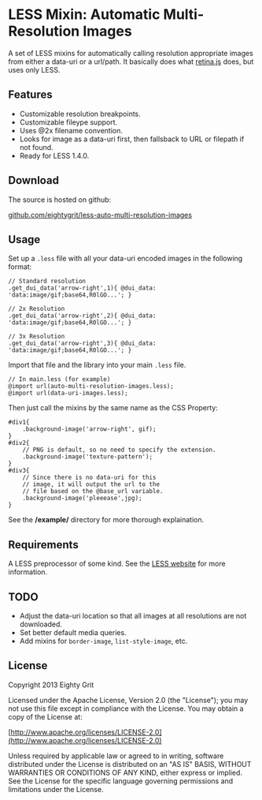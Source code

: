 LESS Mixin: Automatic Multi-Resolution Images
======

A set of LESS mixins for automatically calling resolution appropriate images from either a data-uri or a url/path. It basically does what [retina.js](http://retinajs.com/) does, but uses only LESS.



Features
--------

- Customizable resolution breakpoints.
- Customizable fileype support.
- Uses @2x filename convention.
- Looks for image as a data-uri first, then fallsback to URL or filepath if not found.
- Ready for LESS 1.4.0. 


Download
--------

The source is hosted on github:

[github.com/eightygrit/less-auto-multi-resolution-images](http://github.com/eightygrit/less-auto-multi-resolution-images)

Usage
-------

Set up a `.less` file with all your data-uri encoded images in the following format: 
   
    // Standard resolution
    .get_dui_data('arrow-right',1){ @dui_data: 'data:image/gif;base64,R0lGO...'; }
    
    // 2x Resolution
    .get_dui_data('arrow-right',2){ @dui_data: 'data:image/gif;base64,R0lGO...'; }

    // 3x Resolution
    .get_dui_data('arrow-right',3){ @dui_data: 'data:image/gif;base64,R0lGO...'; }


Import that file and the library into your main `.less` file.

    // In main.less (for example)
    @import url(auto-multi-resolution-images.less);
    @import url(data-uri-images.less);

Then just call the mixins by the same name as the CSS Property:

	#div1{
		.background-image('arrow-right', gif);
	}
	#div2{
		// PNG is default, so no need to specify the extension.
		.background-image('texture-pattern');
	}
	#div3{
		// Since there is no data-uri for this
		// image, it will output the url to the
		// file based on the @base_url variable.
		.background-image('pleeease',jpg);
	}

See the **/example/** directory for more thorough explaination. 


Requirements
------------

A LESS preprocessor of some kind. 
See the [LESS website](http://lesscss.org/) for more information.

TODO
-----
 - Adjust the data-uri location so that all images at all resolutions are not downloaded. 
 - Set better default media queries.
 - Add mixins for `border-image`, `list-style-image`, etc.


License
-------
Copyright 2013 Eighty Grit

Licensed under the Apache License, Version 2.0 (the "License"); you may not use this file except in compliance with the License. You may obtain a copy of the License at:

[http://www.apache.org/licenses/LICENSE-2.0](http://www.apache.org/licenses/LICENSE-2.0)

Unless required by applicable law or agreed to in writing, software distributed under the License is distributed on an "AS IS" BASIS, WITHOUT WARRANTIES OR CONDITIONS OF ANY KIND, either express or implied. See the License for the specific language governing permissions and limitations under the License.